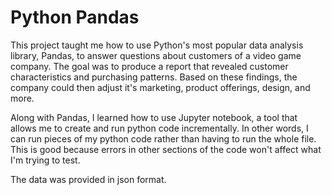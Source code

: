 # Python Pandas

This project taught me how to use Python's most popular data analysis library, Pandas, to answer questions about customers of a video game company. The goal was to produce a report that revealed customer characteristics and purchasing patterns. Based on these findings, the company could then adjust it's marketing, product offerings, design, and more.

Along with Pandas, I learned how to use Jupyter notebook, a tool that allows me to create and run python code incrementally. In other words, I can run pieces of my python code rather than having to run the whole file. This is good because errors in other sections of the code won't affect what I'm trying to test. 

The data was provided in json format.
